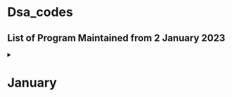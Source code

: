 # Dsa_codes

## List of Program Maintained from 2 January 2023


<details>
<summary>
<h1>
      January
</h1>
</summary>

#### Graph problem need to be revised.

<details>
<summary>
02/01/2023
</summary>

- [Word Pattern](https://leetcode.com/problems/word-pattern/)  
- [Detect Capital](https://leetcode.com/problems/detect-capital/)
</details>

<details>
<summary>
03/01/2023
</summary>

- [Delete Column to Make Sorted](https://leetcode.com/problems/delete-columns-to-make-sorted/)
</details>

<details>
<summary>
04/01/2023
</summary>

- [Minimum Rounds to Complete All Tasks](https://leetcode.com/problems/minimum-rounds-to-complete-all-tasks/)
</details>

<details>
<summary>
05/01/2023
</summary>

- [Minimum Number of Arrows to Burst Balloons](https://leetcode.com/problems/minimum-number-of-arrows-to-burst-balloons/)
</details>

<details>
<summary>
06/01/2023
</summary>

- [Maximum Ice Cream Bars](https://leetcode.com/problems/maximum-ice-cream-bars/)
- [Minimum Hours of Training to Win a Competition](https://leetcode.com/problems/minimum-hours-of-training-to-win-a-competition/)
</details>

<details>
<summary>
07/01/2023
</summary>

- [Gas Station](https://leetcode.com/problems/gas-station/)
</details>

<details>
<summary>
08/01/2023
</summary>

- [Max Points on a Line](https://leetcode.com/problems/max-points-on-a-line/)
</details>

<details>
<summary>
09/01/2023
</summary>

- [Binary Tree Preorder Traversal](https://leetcode.com/problems/binary-tree-preorder-traversal/)
</details>

<details>
<summary>
10/01/2023
</summary>

- [Same Tree](https://leetcode.com/problems/same-tree/)
</details>

<details>
<summary>
11/01/2023
</summary>

- [Minimum Time to Collect All Apples in a Tree (Graph Problem need to revise not done)](https://leetcode.com/problems/minimum-time-to-collect-all-apples-in-a-tree/)
- [Binary Tree Inorder Traversal](https://leetcode.com/problems/binary-tree-inorder-traversal/)
- [Binary Tree Postorder Traversal](https://leetcode.com/problems/binary-tree-postorder-traversal/)

</details>

<details>
<summary>
12/01/2023
</summary>

## Not solved any problem.

</details>

<details>
<summary>
13/01/2023
</summary>

- [Number of Nodes in the Sub-Tree With the Same Label](https://leetcode.com/problems/number-of-nodes-in-the-sub-tree-with-the-same-label/)
- [Longest Path With Different Adjacent Characters](https://leetcode.com/problems/longest-path-with-different-adjacent-characters/)

</details>

<details>
<summary>
14/01/2023
</summary>

- [Lexicographically Smallest Equivalent String](https://leetcode.com/problems/lexicographically-smallest-equivalent-string/)

</details>

 <details>
<summary>
15/01/2023
</summary>

- [Number of Good Paths](https://leetcode.com/problems/number-of-good-paths/)
- [Difference Between Element Sum and Digit Sum of an Array](https://leetcode.com/problems/difference-between-element-sum-and-digit-sum-of-an-array/)
- [Increment Submatrices by One](https://leetcode.com/problems/increment-submatrices-by-one/)


</details>
     
 <details>
<summary>
16/01/2023
</summary>

- [Insert Interval](https://leetcode.com/problems/insert-interval/)


</details>
     
      

</details>
